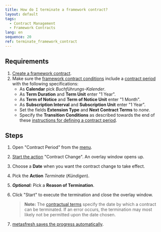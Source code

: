 ```yaml
---
title: How do I terminate a framework contract?
layout: default
tags:
  - Contract Management
  - Framework Contracts
lang: en
sequence: 20
ref: terminate_framework_contract
---
```


## Requirements
1. [Create a framework contract](Generate_framework_contract).
1. Make sure the [framework contract conditions](define_contractual_terms_framework_contract) include a [contract period](Define_contract_period) with the following specifications:
    - As **Calendar** pick *Buchführungs-Kalender*.
    - As **Term Duration** and **Term Unit** enter "1 Year".
    - As **Term of Notice** and **Term of Notice Unit** enter "1 Month".
    - As **Subscription Interval** and **Subscription Unit** enter "1 Year".
    - Set the fields **Extension Type** and **Next Contract Terms** to *none*.
    - Specify the **Transition Conditions** as described towards the end of these <a href="Define_contract_period#transition-conditions" title="Specify the transition conditions of a contract period">instructions for defining a contract period</a>.

## Steps
1. Open "Contract Period" from the [menu](Menu).
1. [Start the action](StartAction#actions-menu) "Contract Change". An overlay window opens up.
1. Choose a **Date** when you want the contract change to take effect.
1. Pick the **Action** *Terminate* (*Kündigen*).
1. ***Optional:*** Pick a **Reason of Termination**.
1. Click "Start" to execute the termination and close the overlay window.
    >**Note:** The [contractual terms](Define_contractual_terms) specify the date by which a contract can be terminated. If an error occurs, the termination may most likely not be permitted upon the date chosen.

1. [metasfresh saves the progress automatically](Saveindicator).
